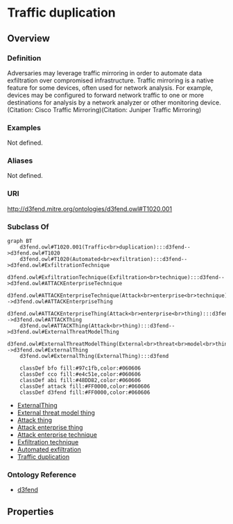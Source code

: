 # Traffic duplication

## Overview

### Definition
Adversaries may leverage traffic mirroring in order to automate data exfiltration over compromised infrastructure. Traffic mirroring is a native feature for some devices, often used for network analysis. For example, devices may be configured to forward network traffic to one or more destinations for analysis by a network analyzer or other monitoring device. (Citation: Cisco Traffic Mirroring)(Citation: Juniper Traffic Mirroring)

### Examples
Not defined.

### Aliases
Not defined.

### URI
http://d3fend.mitre.org/ontologies/d3fend.owl#T1020.001

### Subclass Of
```mermaid
graph BT
    d3fend.owl#T1020.001(Traffic<br>duplication):::d3fend-->d3fend.owl#T1020
    d3fend.owl#T1020(Automated<br>exfiltration):::d3fend-->d3fend.owl#ExfiltrationTechnique
    d3fend.owl#ExfiltrationTechnique(Exfiltration<br>technique):::d3fend-->d3fend.owl#ATTACKEnterpriseTechnique
    d3fend.owl#ATTACKEnterpriseTechnique(Attack<br>enterprise<br>technique):::d3fend-->d3fend.owl#ATTACKEnterpriseThing
    d3fend.owl#ATTACKEnterpriseThing(Attack<br>enterprise<br>thing):::d3fend-->d3fend.owl#ATTACKThing
    d3fend.owl#ATTACKThing(Attack<br>thing):::d3fend-->d3fend.owl#ExternalThreatModelThing
    d3fend.owl#ExternalThreatModelThing(External<br>threat<br>model<br>thing):::d3fend-->d3fend.owl#ExternalThing
    d3fend.owl#ExternalThing(ExternalThing):::d3fend
    
    classDef bfo fill:#97c1fb,color:#060606
    classDef cco fill:#e4c51e,color:#060606
    classDef abi fill:#48DD82,color:#060606
    classDef attack fill:#FF0000,color:#060606
    classDef d3fend fill:#FF0000,color:#060606
```

- [ExternalThing](/docs/ontology/reference/model/ExternalThing/ExternalThing.md)
- [External threat model thing](/docs/ontology/reference/model/ExternalThing/External%20threat%20model%20thing/External%20threat%20model%20thing.md)
- [Attack thing](/docs/ontology/reference/model/ExternalThing/External%20threat%20model%20thing/Attack%20thing/Attack%20thing.md)
- [Attack enterprise thing](/docs/ontology/reference/model/ExternalThing/External%20threat%20model%20thing/Attack%20thing/Attack%20enterprise%20thing/Attack%20enterprise%20thing.md)
- [Attack enterprise technique](/docs/ontology/reference/model/ExternalThing/External%20threat%20model%20thing/Attack%20thing/Attack%20enterprise%20thing/Attack%20enterprise%20technique/Attack%20enterprise%20technique.md)
- [Exfiltration technique](/docs/ontology/reference/model/ExternalThing/External%20threat%20model%20thing/Attack%20thing/Attack%20enterprise%20thing/Attack%20enterprise%20technique/Exfiltration%20technique/Exfiltration%20technique.md)
- [Automated exfiltration](/docs/ontology/reference/model/ExternalThing/External%20threat%20model%20thing/Attack%20thing/Attack%20enterprise%20thing/Attack%20enterprise%20technique/Exfiltration%20technique/Automated%20exfiltration/Automated%20exfiltration.md)
- [Traffic duplication](/docs/ontology/reference/model/ExternalThing/External%20threat%20model%20thing/Attack%20thing/Attack%20enterprise%20thing/Attack%20enterprise%20technique/Exfiltration%20technique/Automated%20exfiltration/Traffic%20duplication/Traffic%20duplication.md)


### Ontology Reference
- [d3fend](http://d3fend.mitre.org/ontologies/d3fend.owl#)

## Properties
